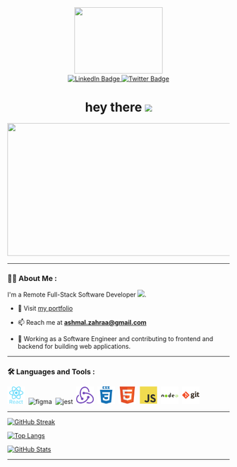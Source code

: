 <div id="header" align="center">
  <img src="https://media.giphy.com/media/hpXdHPfFI5wTABdDx9/giphy.gif" width="200" height="150"/>
  <div id="badges">
    <a href="https://www.linkedin.com/in/ashmal-zahra">
      <img src="https://img.shields.io/badge/LinkedIn-blue?style=for-the-badge&logo=linkedin&logoColor=white" alt="LinkedIn Badge"/>
    </a>
    <a href="https://twitter.com/AshmalZahraa">
      <img src="https://img.shields.io/badge/Twitter-blue?style=for-the-badge&logo=twitter&logoColor=white" alt="Twitter Badge"/>
    </a>
  </div>
  <h1>
    hey there
    <img src="https://media.giphy.com/media/hvRJCLFzcasrR4ia7z/giphy.gif" width="30px"/>
  </h1>
</div>
<div align="center">
  <img src="https://media.giphy.com/media/v1.Y2lkPTc5MGI3NjExY2IwNTA1MGE2MWJiOTgxYzZiNzI4MzYxZTI4ZTM4ZWVjMzRhYWRhZSZjdD1n/L1R1tvI9svkIWwpVYr/giphy.gif" width="600" height="300"/>
</div>

---

### :woman_technologist: About Me :
I'm a Remote Full-Stack Software Developer <img src="https://media.giphy.com/media/WUlplcMpOCEmTGBtBW/giphy.gif" width="30">.
- 🔭 Visit [my portfolio](https://ashmalzahra.github.io/Portfolio/)

- 📫 Reach me at **ashmal.zahraa@gmail.com**

- :telescope: Working as a Software Engineer and contributing to frontend and backend for building web applications.


---

### :hammer_and_wrench: Languages and Tools :
<div>
  <img src="https://github.com/devicons/devicon/blob/master/icons/react/react-original-wordmark.svg" title="React" alt="React" width="40" height="40"/>&nbsp;
  <img src="https://www.vectorlogo.zone/logos/figma/figma-icon.svg" title="Figma" alt="figma" width="40" height="40"/>&nbsp;
  <img src="https://www.vectorlogo.zone/logos/jestjsio/jestjsio-icon.svg" title="Jest" alt="jest" width="40" height="40"/>&nbsp;
  <img src="https://github.com/devicons/devicon/blob/master/icons/redux/redux-original.svg" title="Redux" alt="Redux " width="40" height="40"/>&nbsp;
  <img src="https://github.com/devicons/devicon/blob/master/icons/css3/css3-plain-wordmark.svg"  title="CSS3" alt="CSS" width="40" height="40"/>&nbsp;
  <img src="https://github.com/devicons/devicon/blob/master/icons/html5/html5-original.svg" title="HTML5" alt="HTML" width="40" height="40"/>&nbsp;
  <img src="https://github.com/devicons/devicon/blob/master/icons/javascript/javascript-original.svg" title="JavaScript" alt="JavaScript" width="40" height="40"/>&nbsp;
  <img src="https://github.com/devicons/devicon/blob/master/icons/nodejs/nodejs-original-wordmark.svg" title="NodeJS" alt="NodeJS" width="40" height="40"/>&nbsp;
  <img src="https://github.com/devicons/devicon/blob/master/icons/git/git-original-wordmark.svg" title="Git" **alt="Git" width="40" height="40"/>
</div>

---

[![GitHub Streak](http://github-readme-streak-stats.herokuapp.com?user=ashmalzahra&theme=dark&background=000000)](https://git.io/streak-stats)

[![Top Langs](https://github-readme-stats.vercel.app/api/top-langs/?username=ashmalzahra&layout=compact&theme=vision-friendly-dark)](https://github.com/anuraghazra/github-readme-stats)

[![GitHub Stats](https://github-readme-stats.vercel.app/api/?username=ashmalzahra&layout=compact&theme=vision-friendly-dark)](https://github-readme-stats.vercel.app/api?username=Uthmanbello&show_icons=true&locale=en)

---

